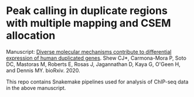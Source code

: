 # Peak calling in duplicate regions with multiple mapping and CSEM allocation

Manuscript: [Diverse molecular mechanisms contribute to differential expression of human duplicated genes](https://www.biorxiv.org/content/10.1101/2020.11.27.401752v1). Shew CJ*, Carmona-Mora P, Soto DC, Mastoras M, Roberts E, Rosas J, Jagannathan D, Kaya G, O'Geen H, and Dennis MY. bioRxiv. 2020.

This repo contains Snakemake pipelines used for analysis of ChIP-seq data in the above manuscript.
